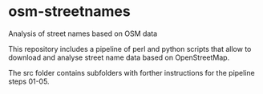 # osm-streetnames
Analysis of street names based on OSM data

This repository includes a pipeline of perl and python scripts that allow to
download and analyse street name data based on OpenStreetMap.

The src folder contains subfolders with forther instructions for the
pipeline steps 01-05.